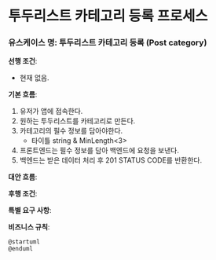# 투두리스트 카테고리 등록 프로세스

### 유스케이스 명: 투두리스트 카테고리 등록 (Post category)

**선행 조건**:

- 현재 없음.

**기본 흐름**:

1. 유저가 앱에 접속한다.
2. 원하는 투두리스트를 카테고리로 만든다.
3. 카테고리의 필수 정보를 담아야한다.
   - 타이틀 string & MinLength<3>
4. 프론트엔드는 필수 정보를 담아 백엔드에 요청을 보낸다.
5. 백엔드는 받은 데이터 처리 후 201 STATUS CODE를 반환한다.

**대안 흐름**:

**후행 조건**:

**특별 요구 사항**:

**비즈니스 규칙**:

```plantuml
@startuml
@enduml
```
